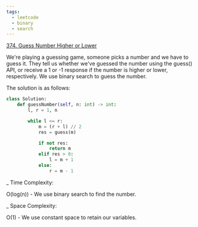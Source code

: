 ```yaml
---
tags:
  - leetcode
  - binary
  - search
---
```


<a href="https://leetcode.com/problems/guess-number-higher-or-lower/">
374. Guess Number Higher or Lower</a>

We're playing a guessing game, someone picks a number and we have to guess it.
They tell us whether we've guessed the number using the guess() API, or receive
a 1 or -1 response if the number is higher or lower, respectively. We use binary
search to guess the number.

The solution is as follows:

```python
class Solution:
    def guessNumber(self, n: int) -> int:
        l, r = 1, n

        while l <= r:
            m = (r + l) // 2
            res = guess(m)

            if not res:
                return m
            elif res > 0:
                l = m + 1
            else:
                r = m - 1
```

\_ Time Complexity:

O(log(n)) - We use binary search to find the number.

\_ Space Complexity:

O(1) - We use constant space to retain our variables.
